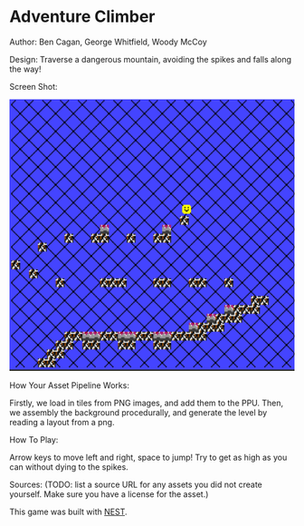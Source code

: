 # Adventure Climber

Author: Ben Cagan, George Whitfield, Woody McCoy

Design: Traverse a dangerous mountain, avoiding the spikes and falls along the way!

Screen Shot:

![Screen Shot](screenshot2.png)

How Your Asset Pipeline Works:

Firstly, we load in tiles from PNG images, and add them to the PPU. Then, we assembly the background procedurally, and generate the level by reading a layout from a png.

How To Play:

Arrow keys to move left and right, space to jump! Try to get as high as you can without dying to the spikes.

Sources: (TODO: list a source URL for any assets you did not create yourself. Make sure you have a license for the asset.)

This game was built with [NEST](NEST.md).

